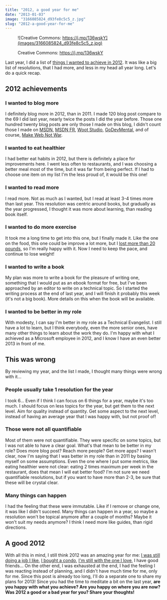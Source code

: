 ```yaml
---
title: "2012, a good year for me"
date: "2013-01-03"
image: "3166085824_d93fe8c5c5_z.jpg"
slug: "2012-a-good-year-for-me"
---
```


<figure>

![Creative Commons: https://j.mp/136wskY](images/3166085824_d93fe8c5c5_z.jpg)

<figcaption>

Creative Commons: https://j.mp/136wskY

</figcaption>

</figure>

Last year, I did a list of [things I wanted to achieve in 2012](https://fred.dev/things-i-want-to-achieve-in-2012/). It was like a big list of resolutions, that I had more, and less in my head all year long. Let's do a quick recap.

## 2012 achievements

### I wanted to blog more

I definitely blog more in 2012, than in 2011. I made 120 blog post compare to the 69 I did last year, nearly twice the posts I did the year before. Those one hundred twenty blog posts are only those I made on this blog, I didn't count those I made on [MSDN](https://blogs.msdn.com/b/cdndevs/), [MSDN FR](https://blogs.msdn.com/b/cdndevsfr/), [Woot Studio](https://wootstudio.ca/), [GoDevMental](https://blogs.msdn.com/b/cdnstudents/), and of course, [Make Web Not War](https://web.archive.org/web/20130628080719/http://www.webnotwar.ca/).

### I wanted to eat healthier

I had better eat habits in 2012, but there is definitely a place for improvements here. I went less often to restaurants, and I was choosing a better meal most of the time, but it was far from being perfect. If I had to choose one item on my list I'm the less proud of, it would be this one!

### I wanted to read more

I read more. Not as much as I wanted, but I read at least 3-4 times more than last year. This resolution was centric around books, but gradually as the year progressed, I thought it was more about learning, than reading book itself.

### I wanted to do more exercise

It took me a long time to get into this one, but I finally made it. Like the one on the food, this one could be improve a lot more, but I [lost more than 20 pounds](https://fred.dev/20-pounds-and-counting/), so I'm really happy with it. Now I need to keep the pace, and continue to lose weight!

### I wanted to write a book

My plan was more to write a book for the pleasure of writing one, something that I would put as an ebook format for free, but I've been approached by an editor to write on a technical topic. So I started the writing process at the end of last year, and I will finish it probably this week (it's not a big book). More details on this when the book will be available.

### I wanted to be better in my role

With modesty, I can say I'm better in my role as a Technical Evangelist. I still have a lot to learn, but I think everybody, even the more senior ones, have many other things to learn about the work they do. I'm happy with what I achieved as a Microsoft employee in 2012, and I know I have an even better 2013 in front of me.

## This was wrong

By reviewing my year, and the list I made, I thought many things were wrong with it...

### People usually take 1 resolution for the year

I took 6... Even if I think I can focus on 6 things for a year, maybe it's too much. I should focus on less topics for the year, but get them to the next level. Aim for quality instead of quantity. Get some aspect to the next level, instead of having an average year that I was happy with, but not proof of!

### Those were not all quantifiable

Most of them were not quantifiable. They were specific on some topics, but I was not able to have a clear goal. What's that mean to be better in my role? Does more blog post? Reach more people? Get more apps? I wasn't clear, now I'm saying that I was better in my role than in 2011 by basing myself on some assumptions. Even the one where I put some metrics, like eating healthier were not clear: eating 2 times maximum per week in the restaurant, does that mean I will eat better food? I'm not sure we need quantifiable resolutions, but if you want to have more than 2-3, be sure that these will be crystal clear.

### Many things can happen

I had the feeling that these were immutable. Like if I remove or change one, it was like I didn't succeed. Many things can happen in a year, so maybe a resolution won't be topical anymore after a couple of months? Maybe it won't suit my needs anymore? I think I need more like guides, than rigid directions.

## A good 2012

With all this in mind, I still think 2012 was an amazing year for me: [I was still doing a job I like](https://fred.dev/one-year-at-the-evil-empire/), [I bought a condo](https://fred.dev/we-are-now-the-owners-of-a-condo/), [I'm still with the one I love](https://fred.dev/5-years-later-she-is-still-with-me/), I have good friends... On the other end, I was exhausted at the end, I had the feeling I was reacting instead of planning, and I didn't have much time for me, only for me. Since this post is already too long, I'll do a separate one to share my plans for 2013! Since you had the time to meditate a bit on the last year, **are you happy with what you achieve? Are you happy on where you are now? Was 2012 a good or a bad year for you? Share your thoughts!**
